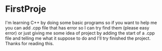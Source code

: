 # FirstProje
I'm learning C++ by doing some basic programs so if you want to help me you can add .cpp file that has error so I can try find them (please easy error)
or just giving me some idea of project by adding the start of a .cpp file and telling me what it suppose to do and I'll try finished the project.
Thanks for reading this.

